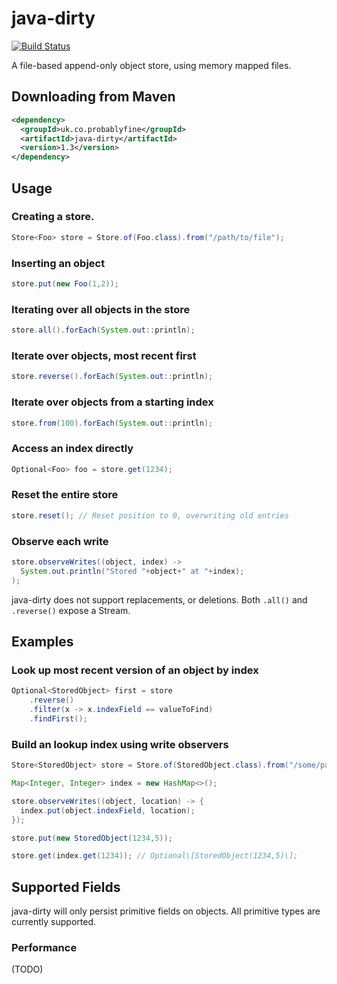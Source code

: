 # java-dirty

[![Build Status](https://travis-ci.org/mrwilson/java-dirty.png?branch=master)](https://travis-ci.org/mrwilson/java-dirty)

A file-based append-only object store, using memory mapped files.

## Downloading from Maven
```xml
<dependency>
  <groupId>uk.co.probablyfine</groupId>
  <artifactId>java-dirty</artifactId>
  <version>1.3</version>
</dependency>
```
## Usage

### Creating a store.
```java
Store<Foo> store = Store.of(Foo.class).from("/path/to/file");
```
### Inserting an object
```java
store.put(new Foo(1,2));
```
### Iterating over all objects in the store
```java
store.all().forEach(System.out::println);
```
### Iterate over objects, most recent first
```java
store.reverse().forEach(System.out::println);
```
### Iterate over objects from a starting index
```java
store.from(100).forEach(System.out::println);
```
### Access an index directly
```java
Optional<Foo> foo = store.get(1234);
```
### Reset the entire store
```java
store.reset(); // Reset position to 0, overwriting old entries
```
### Observe each write
```java
store.observeWrites((object, index) ->
  System.out.println("Stored "+object+" at "+index);
);
```
java-dirty does not support replacements, or deletions. Both `.all()` and `.reverse()` expose a Stream<Foo>.

## Examples

### Look up most recent version of an object by index

```java
Optional<StoredObject> first = store
    .reverse()
    .filter(x -> x.indexField == valueToFind)
    .findFirst();
```

### Build an lookup index using write observers

```java
Store<StoredObject> store = Store.of(StoredObject.class).from("/some/path");

Map<Integer, Integer> index = new HashMap<>();

store.observeWrites((object, location) -> {
  index.put(object.indexField, location);
});

store.put(new StoredObject(1234,5));

store.get(index.get(1234)); // Optional\[StoredObject(1234,5)\];
```

## Supported Fields

java-dirty will only persist primitive fields on objects. All primitive types are currently supported.

### Performance

(TODO)
